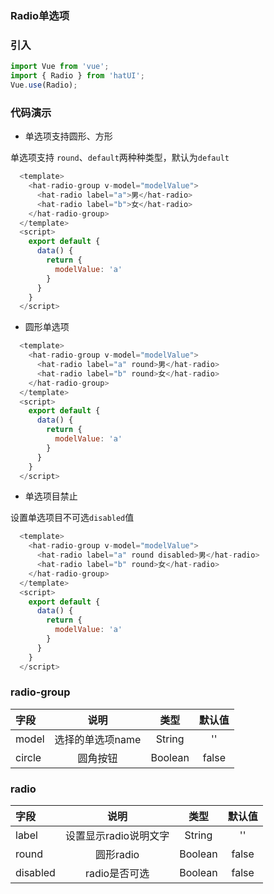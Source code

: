 ### Radio单选项

### 引入

```js
import Vue from 'vue';
import { Radio } from 'hatUI';
Vue.use(Radio);
```

### 代码演示

- 单选项支持圆形、方形

单选项支持 `round`、`default`两种种类型，默认为`default`

```js
  <template>
    <hat-radio-group v-model="modelValue">
      <hat-radio label="a">男</hat-radio>
      <hat-radio label="b">女</hat-radio>
    </hat-radio-group>
  </template>
  <script>
    export default {
      data() {
        return {
          modelValue: 'a'
        }
      }
    }
  </script>
```
- 圆形单选项

```js
  <template>
    <hat-radio-group v-model="modelValue">
      <hat-radio label="a" round>男</hat-radio>
      <hat-radio label="b" round>女</hat-radio>
    </hat-radio-group>
  </template>
  <script>
    export default {
      data() {
        return {
          modelValue: 'a'
        }
      }
    }
  </script>

```
- 单选项目禁止

设置单选项目不可选`disabled`值

```js
  <template>
    <hat-radio-group v-model="modelValue">
      <hat-radio label="a" round disabled>男</hat-radio>
      <hat-radio label="b" round>女</hat-radio>
    </hat-radio-group>
  </template>
  <script>
    export default {
      data() {
        return {
          modelValue: 'a'
        }
      }
    }
  </script>
```



### radio-group

| 字段    | 说明    | 类型 |默认值|
| :------------- |:-------------:| :-----:|:-------:|
| model  | 选择的单选项name | String |''|
| circle  | 圆角按钮   |  Boolean |false|


### radio

| 字段    | 说明    | 类型 |默认值|
| :------------- |:-------------:| :-----:|:-------:|
| label  | 设置显示radio说明文字| String |''|
| round  | 圆形radio   |  Boolean |false| 
| disabled  | radio是否可选   |  Boolean |false| 

<ClientOnly>
  <demo componentName="radio" />
</ClientOnly>

